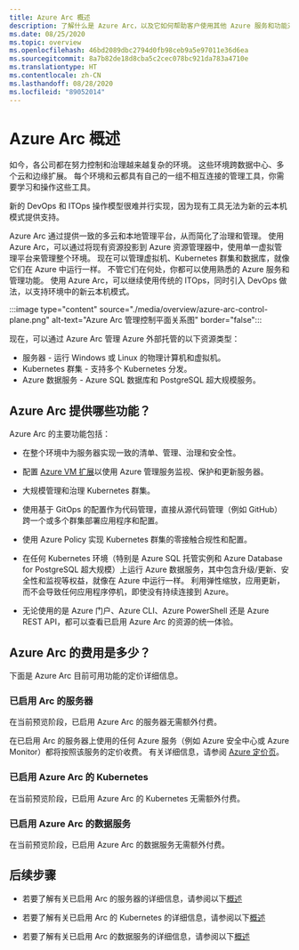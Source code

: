 ```yaml
---
title: Azure Arc 概述
description: 了解什么是 Azure Arc，以及它如何帮助客户使用其他 Azure 服务和功能对混合资源进行管理和治理。
ms.date: 08/25/2020
ms.topic: overview
ms.openlocfilehash: 46bd2089dbc2794d0fb98ceb9a5e97011e36d6ea
ms.sourcegitcommit: 8a7b82de18d8cba5c2cec078bc921da783a4710e
ms.translationtype: HT
ms.contentlocale: zh-CN
ms.lasthandoff: 08/28/2020
ms.locfileid: "89052014"
---
```

# <a name="azure-arc-overview"></a>Azure Arc 概述

如今，各公司都在努力控制和治理越来越复杂的环境。 这些环境跨数据中心、多个云和边缘扩展。 每个环境和云都具有自己的一组不相互连接的管理工具，你需要学习和操作这些工具。

新的 DevOps 和 ITOps 操作模型很难并行实现，因为现有工具无法为新的云本机模式提供支持。

Azure Arc 通过提供一致的多云和本地管理平台，从而简化了治理和管理。 使用 Azure Arc，可以通过将现有资源投影到 Azure 资源管理器中，使用单一虚拟管理平台来管理整个环境。 现在可以管理虚拟机、Kubernetes 群集和数据库，就像它们在 Azure 中运行一样。 不管它们在何处，你都可以使用熟悉的 Azure 服务和管理功能。 使用 Azure Arc，可以继续使用传统的 ITOps，同时引入 DevOps 做法，以支持环境中的新云本机模式。

:::image type="content" source="./media/overview/azure-arc-control-plane.png" alt-text="Azure Arc 管理控制平面关系图" border="false":::

现在，可以通过 Azure Arc 管理 Azure 外部托管的以下资源类型：

* 服务器 - 运行 Windows 或 Linux 的物理计算机和虚拟机。
* Kubernetes 群集 - 支持多个 Kubernetes 分发。
* Azure 数据服务 - Azure SQL 数据库和 PostgreSQL 超大规模服务。

## <a name="what-does-azure-arc-deliver"></a>Azure Arc 提供哪些功能？

Azure Arc 的主要功能包括：

* 在整个环境中为服务器实现一致的清单、管理、治理和安全性。

* 配置 [Azure VM 扩展](./servers/manage-vm-extensions.md)以使用 Azure 管理服务监视、保护和更新服务器。

* 大规模管理和治理 Kubernetes 群集。 

* 使用基于 GitOps 的配置作为代码管理，直接从源代码管理（例如 GitHub）跨一个或多个群集部署应用程序和配置。

* 使用 Azure Policy 实现 Kubernetes 群集的零接触合规性和配置。

* 在任何 Kubernetes 环境（特别是 Azure SQL 托管实例和 Azure Database for PostgreSQL 超大规模）上运行 Azure 数据服务，其中包含升级/更新、安全性和监视等权益，就像在 Azure 中运行一样。 利用弹性缩放，应用更新，而不会导致任何应用程序停机，即使没有持续连接到 Azure。

* 无论使用的是 Azure 门户、Azure CLI、Azure PowerShell 还是 Azure REST API，都可以查看已启用 Azure Arc 的资源的统一体验。

## <a name="how-much-does-azure-arc-cost"></a>Azure Arc 的费用是多少？

下面是 Azure Arc 目前可用功能的定价详细信息。

### <a name="arc-enabled-servers"></a>已启用 Arc 的服务器

在当前预览阶段，已启用 Azure Arc 的服务器无需额外付费。

在已启用 Arc 的服务器上使用的任何 Azure 服务（例如 Azure 安全中心或 Azure Monitor）都将按照该服务的定价收费。 有关详细信息，请参阅 [Azure 定价页](https://azure.microsoft.com/pricing/)。

### <a name="azure-arc-enabled-kubernetes"></a>已启用 Azure Arc 的 Kubernetes

在当前预览阶段，已启用 Azure Arc 的 Kubernetes 无需额外付费。

### <a name="azure-arc-enabled-data-services"></a>已启用 Azure Arc 的数据服务

在当前预览阶段，已启用 Azure Arc 的数据服务无需额外付费。

## <a name="next-steps"></a>后续步骤

* 若要了解有关已启用 Arc 的服务器的详细信息，请参阅以下[概述](./servers/overview.md)

* 若要了解有关已启用 Arc 的 Kubernetes 的详细信息，请参阅以下[概述](./kubernetes/overview.md)

* 若要了解有关已启用 Arc 的数据服务的详细信息，请参阅以下[概述](https://azure.microsoft.com/services/azure-arc/hybrid-data-services/)

